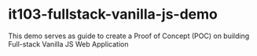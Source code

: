 # it103-fullstack-vanilla-js-demo
This demo serves as guide to create a Proof of Concept (POC) on building Full-stack Vanilla JS Web Application
